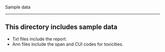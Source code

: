 
Sample data

---

## This directory includes sample data
- Txt files include the report.
- Ann files include the span and CUI codes for toxicities.




